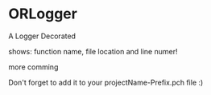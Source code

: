 ORLogger
========

A Logger Decorated

shows: function name, file location and line numer!

more comming

Don't forget to add it to your projectName-Prefix.pch file :)